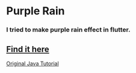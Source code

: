 # Purple Rain
### I tried to make purple rain effect in flutter.
## [Find it here](https://purple-rain.azurewebsites.net/#/)

[Original Java Tutorial](https://youtu.be/KkyIDI6rQJI)
